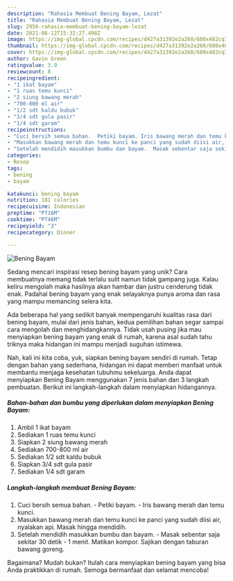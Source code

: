 ```yaml
---
description: "Rahasia Membuat Bening Bayam, Lezat"
title: "Rahasia Membuat Bening Bayam, Lezat"
slug: 2956-rahasia-membuat-bening-bayam-lezat
date: 2021-06-12T15:32:27.498Z
image: https://img-global.cpcdn.com/recipes/d427a31392e2a260/680x482cq70/bening-bayam-foto-resep-utama.jpg
thumbnail: https://img-global.cpcdn.com/recipes/d427a31392e2a260/680x482cq70/bening-bayam-foto-resep-utama.jpg
cover: https://img-global.cpcdn.com/recipes/d427a31392e2a260/680x482cq70/bening-bayam-foto-resep-utama.jpg
author: Gavin Green
ratingvalue: 3.9
reviewcount: 8
recipeingredient:
- "1 ikat bayam"
- "1 ruas temu kunci"
- "2 siung bawang merah"
- "700-800 ml air"
- "1/2 sdt kaldu bubuk"
- "3/4 sdt gula pasir"
- "1/4 sdt garam"
recipeinstructions:
- "Cuci bersih semua bahan.  Petiki bayam. Iris bawang merah dan temu kunci."
- "Masukkan bawang merah dan temu kunci ke panci yang sudah diisi air, nyalakan api. Masak hingga mendidih."
- "Setelah mendidih masukkan bumbu dan bayam.  Masak sebentar saja sekitar 30 detik - 1 menit. Matikan kompor. Sajikan dengan taburan bawang goreng."
categories:
- Resep
tags:
- bening
- bayam

katakunci: bening bayam 
nutrition: 181 calories
recipecuisine: Indonesian
preptime: "PT16M"
cooktime: "PT46M"
recipeyield: "3"
recipecategory: Dinner

---
```



![Bening Bayam](https://img-global.cpcdn.com/recipes/d427a31392e2a260/680x482cq70/bening-bayam-foto-resep-utama.jpg)

Sedang mencari inspirasi resep bening bayam yang unik? Cara membuatnya memang tidak terlalu sulit namun tidak gampang juga. Kalau keliru mengolah maka hasilnya akan hambar dan justru cenderung tidak enak. Padahal bening bayam yang enak selayaknya punya aroma dan rasa yang mampu memancing selera kita.



Ada beberapa hal yang sedikit banyak mempengaruhi kualitas rasa dari bening bayam, mulai dari jenis bahan, kedua pemilihan bahan segar sampai cara mengolah dan menghidangkannya. Tidak usah pusing jika mau menyiapkan bening bayam yang enak di rumah, karena asal sudah tahu triknya maka hidangan ini mampu menjadi suguhan istimewa.


Nah, kali ini kita coba, yuk, siapkan bening bayam sendiri di rumah. Tetap dengan bahan yang sederhana, hidangan ini dapat memberi manfaat untuk membantu menjaga kesehatan tubuhmu sekeluarga. Anda dapat menyiapkan Bening Bayam menggunakan 7 jenis bahan dan 3 langkah pembuatan. Berikut ini langkah-langkah dalam menyiapkan hidangannya.

<!--inarticleads1-->

##### Bahan-bahan dan bumbu yang diperlukan dalam menyiapkan Bening Bayam:

1. Ambil 1 ikat bayam
1. Sediakan 1 ruas temu kunci
1. Siapkan 2 siung bawang merah
1. Sediakan 700-800 ml air
1. Sediakan 1/2 sdt kaldu bubuk
1. Siapkan 3/4 sdt gula pasir
1. Sediakan 1/4 sdt garam




<!--inarticleads2-->

##### Langkah-langkah membuat Bening Bayam:

1. Cuci bersih semua bahan.  - Petiki bayam. - Iris bawang merah dan temu kunci.
1. Masukkan bawang merah dan temu kunci ke panci yang sudah diisi air, nyalakan api. Masak hingga mendidih.
1. Setelah mendidih masukkan bumbu dan bayam.  - Masak sebentar saja sekitar 30 detik - 1 menit. Matikan kompor. Sajikan dengan taburan bawang goreng.




Bagaimana? Mudah bukan? Itulah cara menyiapkan bening bayam yang bisa Anda praktikkan di rumah. Semoga bermanfaat dan selamat mencoba!

